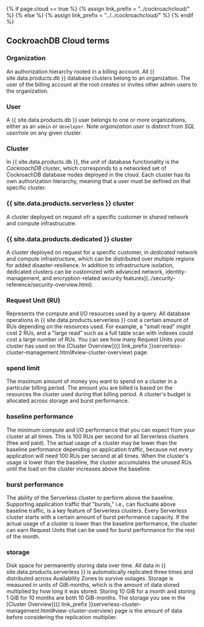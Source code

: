{% if page.cloud == true %}
  {% assign link_prefix = "../cockroachcloud/" %}
{% else %}
  {% assign link_prefix = "../../cockroachcloud/" %}
{% endif %}

## CockroachDB Cloud terms

### Organization
An authorization hierarchy rooted in a billing account. All {{ site.data.products.db }} database clusters belong to an organization. The user of the billing account at the root creates or invites other admin users to the organization.

### User
A {{ site.data.products.db }} user belongs to one or more organizations, either as an `admin` or `developer`. Note *organization user* is distinct from *SQL user/role* on any given cluster.

### Cluster
In {{ site.data.products.db }}, the unit of database functionality is the *CockroachDB cluster*, which corresponds to a networked set of CockroachDB database nodes deployed in the cloud. Each cluster has its own authorization hierarchy, meaning that a user must be defined on that specific cluster.

### {{ site.data.products.serverless }} cluster
A cluster deployed on request ofr a specific customer in *shared* network and compute infrastrucutre.

### {{ site.data.products.dedicated }} cluster
A cluster deployed on request for a specific customer, in *dedicated* network and compute infrastructure, which can be distributed over multiple regions for added disaster-resilience. In addition to infrastructure isolation, dedicated clusters can be customized with advanced network, identity-management, and encryption-related security features](../security-reference/security-overview.html).

### Request Unit (RU)
Represents the compute and I/O resources used by a query. All database operations in {{ site.data.products.serverless }} cost a certain amount of RUs depending on the resources used. For example, a "small read" might cost 2 RUs, and a "large read" such as a full table scan with indexes could cost a large number of RUs. You can see how many Request Units your cluster has used on the [Cluster Overview]({{ link_prefix }}serverless-cluster-management.html#view-cluster-overview) page.

### spend limit
The maximum amount of money you want to spend on a cluster in a particular billing period. The amount you are billed is based on the resources the cluster used during that billing period. A cluster's budget is allocated across storage and burst performance.

### baseline performance
The minimum compute and I/O performance that you can expect from your cluster at all times. This is 100 RUs per second for all Serverless clusters (free and paid). The actual usage of a cluster may be lower than the baseline performance depending on application traffic, because not every application will need 100 RUs per second at all times. When the cluster's usage is lower than the baseline, the cluster accumulates the unused RUs until the load on the cluster increases above the baseline.

### burst performance
The ability of the Serverless cluster to perform above the baseline. Supporting application traffic that "bursts," i.e., can fluctuate above baseline traffic, is a key feature of Serverless clusters. Every Serverless cluster starts with a certain amount of burst performance capacity. If the actual usage of a cluster is lower than the baseline performance, the cluster can earn Request Units that can be used for burst performance for the rest of the month. 

### storage
Disk space for permanently storing data over time. All data in {{ site.data.products.serverless }} is automatically replicated three times and distributed across Availability Zones to survive outages. Storage is measured in units of GiB-months, which is the amount of data stored multiplied by how long it was stored. Storing 10 GiB for a month and storing 1 GiB for 10 months are both 10 GiB-months. The storage you see in the [Cluster Overview]({{ link_prefix }}serverless-cluster-management.html#view-cluster-overview) page is the amount of data before considering the replication multiplier.

